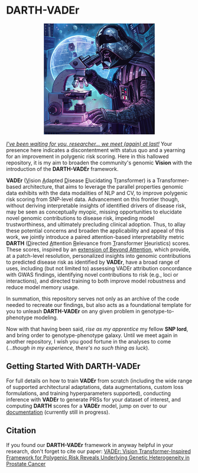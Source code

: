 # DARTH-VADEr

<p align="center">
<img src="imgs/Dr_VADEr.png" width = 300>
</p>

[*I've been waiting for you, researcher... we meet (again) at last!*](https://www.youtube.com/watch?v=BT1f64RHmp0) Your presence here indicates a discontentment with status quo and a yearning for an improvement in polygenic risk scoring. Here in this hallowed repository, it is my aim to broaden the community's genomic **Vision** with the introduction of the **DARTH-VADEr** framework.

**VADEr** (<ins>V</ins>ision <ins>A</ins>dapted <ins>D</ins>isease <ins>E</ins>lucidating T<ins>r</ins>ansformer) is a Transformer-based architecture, that aims to leverage the parallel properties genomic data exhibits with the data modalities of NLP and CV, to improve polygenic risk scoring from SNP-level data. Advancement on this frontier though, without deriving interpretable insights of identified drivers of disease risk, may be seen as conceptually myopic, missing opportunities to elucidate novel genomic contributions to disease risk, impeding model trustworthiness, and ultimately precluding clinical adoption. Thus, to allay these potential concerns and broaden the applicability and appeal of this work, we jointly introduce a paired attention-based interpretability metric **DARTH** (<ins>D</ins>irected <ins>A</ins>ttention <ins>R</ins>elevance from <ins>T</ins>ransformer <ins>H</ins>euristics) scores. These scores, inspired by an [extension of Beyond Attention](https://arxiv.org/pdf/2103.15679), which provide, at a patch-level resolution, personalized insights into genomic contributions to predicted disease risk as identified by **VADEr**, have a broad range of uses, including (but not limited to) assessing VADEr attribution concordance with GWAS findings, identifying novel contributions to risk (e.g., loci or interactions), and directed training to both improve model robustness and reduce model memory usage.

In summation, this repository serves not only as an archive of the code needed to recreate our findings, but also acts as a foundational template for you to unleash **DARTH-VADEr** on any given problem in genotype-to-phenotype modeling.

Now with that having been said, *rise as my apprentice* my fellow **SNP lord**, and bring order to genotype-phenotype galaxy. Until we meet again in another repository, I wish you good fortune in the analyses to come (...*though in my experience, there's no such thing as luck*).

## Getting Started With DARTH-VADEr

For full details on how to train **VADEr** from scratch (including the wide range of supported architectural adaptations, data augmentations, custom loss formulations, and training hyperparameters supported), conducting inference with **VADEr** to generate PRSs for your dataset of interest, and computing **DARTH** scores for a **VADEr** model, jump on  over to our [documentation](https://github.com/jvtalwar/DARTH_VADEr/wiki) (currently still in progress).

## Citation

If you found our **DARTH-VADEr** framework in anyway helpful in your research, don't forget to cite our paper: [VADEr: Vision Transformer-Inspired Framework for Polygenic Risk Reveals Underlying Genetic Heterogeneity in Prostate Cancer](https://www.medrxiv.org/content/10.1101/2025.05.16.25327672v1a)
